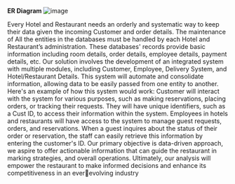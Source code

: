 **ER Diagram**
![image](https://github.com/KARSarma/Integrated-Hotel-and-Restaurant-Management-Database-System/assets/87109583/bcca6029-c1d0-449a-9af3-4d55980167b5)

Every Hotel and Restaurant needs an orderly and systematic way to keep their data given the 
incoming Customer and order details. The maintenance of All the entities in the databases must be 
handled by each Hotel and Restaurant’s administration. These databases' records provide basic 
information including room details, order details, employee details, payment details, etc.
Our solution involves the development of an integrated system with multiple modules, including 
Customer, Employee, Delivery System, and Hotel/Restaurant Details. This system will automate 
and consolidate information, allowing data to be easily passed from one entity to another. Here's 
an example of how this system would work:
Customer will interact with the system for various purposes, such as making reservations, placing 
orders, or tracking their requests. They will have unique identifiers, such as a Cust ID, to access 
their information within the system.
Employees in hotels and restaurants will have access to the system to manage guest requests, 
orders, and reservations. When a guest inquires about the status of their order or reservation, the 
staff can easily retrieve this information by entering the customer's ID.
Our primary objective is data-driven approach, we aspire to offer actionable information that can 
guide the restaurant in marking strategies, and overall operations. Ultimately, our analysis will 
empower the restaurant to make informed decisions and enhance its competitiveness in an everevolving industry
